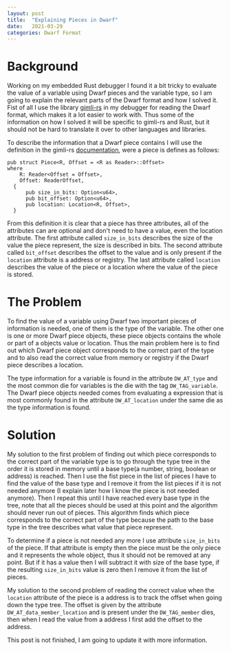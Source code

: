 ```yaml
---
layout: post
title:  "Explaining Pieces in Dwarf"
date:   2021-03-29 
categories: Dwarf Format
---
```

# Background
Working on my embedded Rust debugger I found it a bit tricky to evaluate the value of a variable using Dwarf pieces and the variable type, so I am going to explain the relevant parts of the Dwarf format and how I solved it.
Fist of all I use the library [gimli-rs](https://github.com/gimli-rs/gimli) in my debugger for reading the Dwarf format, which makes it a lot easier to work with. Thus some of the information on how I solved it will be specific to gimli-rs and Rust, but it should not be hard to translate it over to other languages and libraries.

To describe the information that a Dwarf piece contains I will use the definition in the gimli-rs [documentation](https://docs.rs/gimli/0.23.0/gimli/read/struct.Piece.html), were a piece is defines as follows:
```
pub struct Piece<R, Offset = <R as Reader>::Offset>
where
    R: Reader<Offset = Offset>,
    Offset: ReaderOffset,
  {
      pub size_in_bits:	Option<u64>,
      pub bit_offset: Option<u64>,
      pub location: Location<R, Offset>,
  }
```

From this definition it is clear that a piece has three attributes, all of the attributes can are optional and don't need to have a value, even the location attribute.
The first attribute called `size_in_bits` describes the size of the value the piece represent, the size is described in bits.
The second attribute called `bit_offset` describes the offset to the value and is only present if the `location` attribute is a address or registry.
The last attribute called `location` describes the value of the piece or a location where the value of the piece is stored.


# The Problem
To find the value of a variable using Dwarf two important pieces of information is needed, one of them is the type of the variable.
The other one is one or more Dwarf piece objects, these piece objects contains the whole or part of a objects value or location.
Thus the main problem here is to find out which Dwarf piece object corresponds to the correct part of the type and to also read the correct value from memory or registry if the Dwarf piece describes a location.

The type information for a variable is found in the attribute `DW_AT_type` and the most common die for variables is the die with the tag `DW_TAG_variable`.
The Dwarf piece objects needed comes from evaluating a expression that is most commonly found in the attribute `DW_AT_location` under the same die as the type information is found.


# Solution
My solution to the first problem of finding out which piece corresponds to the correct part of the variable type is to go through the type tree in the order it is stored in memory until a base type(a number, string, boolean or address) is reached.
Then I use the fist piece in the list of pieces I have to find the value of the base type and I remove it from the list pieces if it is not needed anymore (I explain later how I know the piece is not needed anymore).
Then I repeat this until I have reached every base type in the tree, note that all the pieces should be used at this point and the algorithm should never run out of pieces.
This algorithm finds which piece corresponds to the correct part of the type because the path to the base type in the tree describes what value that piece represent.

To determine if a piece is not needed any more I use attribute `size_in_bits` of the piece.
If that attribute is empty then the piece must be the only piece and it represents the whole object, thus it should not be removed at any point. 
But if it has a value then I will subtract it with size of the base type, if the resulting `size_in_bits` value is zero then I remove it from the list of pieces.

My solution to the second problem of reading the correct value when the `location` attribute of the piece is a address is to track the offset when going down the type tree.
The offset is given by the attribute `DW_AT_data_member_location` and is present under the `DW_TAG_member` dies, then when I read the value from a address I first add the offset to the address.

This post is not finished, I am going to update it with more information.
